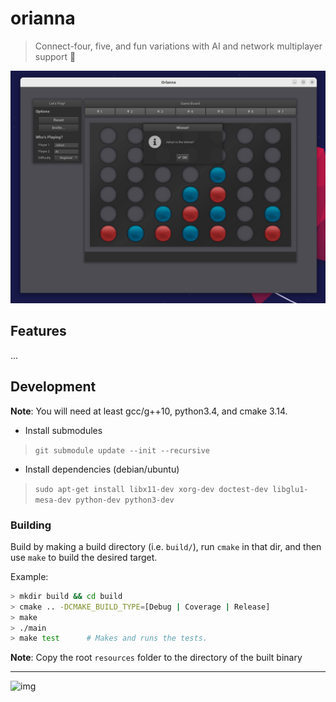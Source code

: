 # orianna

> Connect-four, five, and fun variations with AI and network multiplayer support 🎲

![img](./resources/screenshot.png)

## Features

...


## Development

**Note**: You will need at least gcc/g++10, python3.4, and cmake 3.14.

* Install submodules

> `git submodule update --init --recursive`

* Install dependencies (debian/ubuntu)

> `sudo apt-get install libx11-dev xorg-dev doctest-dev libglu1-mesa-dev python-dev python3-dev`


### Building

Build by making a build directory (i.e. `build/`), run `cmake` in that dir, and then use `make` to build the desired target.

Example:

``` bash
> mkdir build && cd build
> cmake .. -DCMAKE_BUILD_TYPE=[Debug | Coverage | Release]
> make
> ./main
> make test      # Makes and runs the tests.
```

**Note**: Copy the root `resources` folder to the directory of the built binary

---

![img](https://cdn.vox-cdn.com/thumbor/j-iyo0MUGZMWtbr3RxBOuSwq8DY=/0x0:1200x674/920x0/filters:focal(0x0:1200x674):format(webp):no_upscale()/cdn.vox-cdn.com/uploads/chorus_asset/file/13264983/DpZaNreW4AAkjwO.jpg)